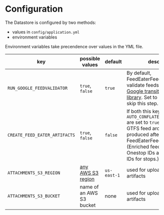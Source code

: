 # Configuration

The Datastore is configured by two methods:

- values in `config/application.yml`
- environment variables

Environment variables take precendence over values in the YML file.

key | possible values | default | description
--- | --------------- | ------- | -----------
`RUN_GOOGLE_FEEDVALIDATOR` | `true`, `false` | `true` | By default, FeedEaterFeedWorker will validate feeds using the [Google transitfeed Python library](https://github.com/google/transitfeed). Set to `false` in order to skip this step.
`CREATE_FEED_EATER_ARTIFACTS` | `true`, `false` | `false` | If both this key and `AUTO_CONFLATE_STOPS_WITH_OSM` are set to `true`, then enriched GTFS feed archives will be produced after FeedEaterFeedWorker runs. (Enriched feeds include Onestop IDs and OSM way IDs for stops.)
`ATTACHMENTS_S3_REGION` | [any AWS S3 region](http://docs.aws.amazon.com/general/latest/gr/rande.html#s3_region) | `us-east-1` | used for uploading FeedEater artifacts
`ATTACHMENTS_S3_BUCKET` | name of an AWS S3 bucket | none | used for uploading FeedEater artifacts
